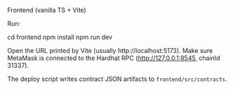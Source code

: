 Frontend (vanilla TS + Vite)

Run:

cd frontend
npm install
npm run dev

Open the URL printed by Vite (usually http://localhost:5173).
Make sure MetaMask is connected to the Hardhat RPC (http://127.0.0.1:8545, chainId 31337).

The deploy script writes contract JSON artifacts to `frontend/src/contracts`.
